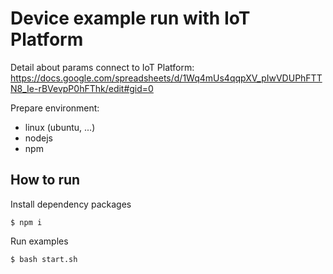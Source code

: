 # Device example run with IoT Platform

Detail about params connect to IoT Platform: https://docs.google.com/spreadsheets/d/1Wq4mUs4qqpXV_pIwVDUPhFTTN8_Ie-rBVevpP0hFThk/edit#gid=0

Prepare environment:

 - linux (ubuntu, ...) 
 - nodejs
 - npm

## How to run

Install dependency packages

    $ npm i

Run examples

    $ bash start.sh

  